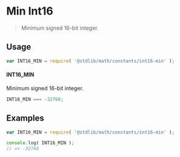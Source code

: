 # Min Int16

> Minimum signed 16-bit integer.

<section class="usage">

## Usage

``` javascript
var INT16_MIN = require( '@stdlib/math/constants/int16-min' );
```

#### INT16_MIN

Minimum signed 16-bit integer.

``` javascript
INT16_MIN === -32768;
```

<!-- </usage> -->


<section class="examples">

## Examples

<!-- TODO: better example -->

``` javascript
var INT16_MIN = require( '@stdlib/math/constants/int16-min' );

console.log( INT16_MIN );
// => -32768
```

<!-- </examples> -->


<section class="links">

<!-- </links> -->

